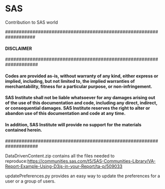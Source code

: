 # SAS
Contribution to SAS world

###################################################################
#### DISCLAIMER                                                 
####################################################################
#### Codes are provided as-is, without warranty of any kind, either express or implied, including, but not limited to, the implied warranties of merchantability, fitness for a particular purpose, or non-infringement.     
#### SAS Institute shall not be liable whatsoever for any damages arising out of the use of this documentation and code, including any direct, indirect, or consequential damages. SAS Institute reserves the right to alter or abandon use of this documentation and code at any time.   
#### In addition, SAS Institute will provide no support for the materials contained herein.                                
####################################################################

DataDrivenContent.zip contains all the files needed to reproduce:https://communities.sas.com/t5/SAS-Communities-Library/VA-Report-Example-Using-D3js-in-your-Report/ta-p/509033 

updatePreferences.py provides an easy way to update the preferences for a user or a group of users. 
